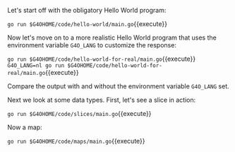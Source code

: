 Let's start off with the obligatory Hello World program:

`go run $G4OHOME/code/hello-world/main.go`{{execute}}

Now let's move on to a more realistic Hello World program that uses the environment variable `G4O_LANG` to customize the response:

`go run $G4OHOME/code/hello-world-for-real/main.go`{{execute}}
`G4O_LANG=nl go run $G4OHOME/code/hello-world-for-real/main.go`{{execute}}

Compare the output with and without the environment variable `G4O_LANG` set.

Next we look at some data types. First, let's see a slice in action:

`go run $G4OHOME/code/slices/main.go`{{execute}}

Now a map:

`go run $G4OHOME/code/maps/main.go`{{execute}}